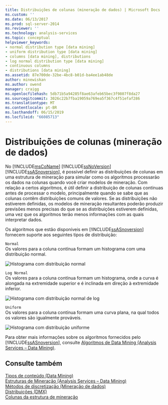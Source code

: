 ```yaml
---
title: Distribuições de colunas (mineração de dados) | Microsoft Docs
ms.custom: ''
ms.date: 06/13/2017
ms.prod: sql-server-2014
ms.reviewer: ''
ms.technology: analysis-services
ms.topic: conceptual
helpviewer_keywords:
- normal distribution type [data mining]
- uniform distribution type [data mining]
- columns [data mining], distributions
- log normal distribution type [data mining]
- continuous columns
- distributions [data mining]
ms.assetid: 87e700de-32be-4bc8-b01d-ba4ee1ab48de
author: minewiskan
ms.author: owend
manager: craigg
ms.openlocfilehash: 5db71b5a94285f8ae63afeb65bec3f9807f8da27
ms.sourcegitcommit: 3026c22b7fba19059a769ea5f367c4f51efaf286
ms.translationtype: MT
ms.contentlocale: pt-BR
ms.lasthandoff: 06/15/2019
ms.locfileid: "66085713"
---
```

# <a name="column-distributions-data-mining"></a>Distribuições de colunas (mineração de dados)
  No [!INCLUDE[msCoName](../../includes/msconame-md.md)] [!INCLUDE[ssNoVersion](../../includes/ssnoversion-md.md)] [!INCLUDE[ssASnoversion](../../includes/ssasnoversion-md.md)], é possível definir as distribuições de colunas em uma estrutura de mineração para simular como os algoritmos processarão os dados na colunas quando você criar modelos de mineração. Com relação a certos algoritmos, é útil definir a distribuição de colunas contínuas antes de processar o modelo, principalmente quando se sabe que as colunas contêm distribuições comuns de valores. Se as distribuições não estiverem definidas, os modelos de mineração resultantes poderão produzir previsões menos precisas do que se as distribuições estiverem definidas, uma vez que os algoritmos terão menos informações com as quais interpretar dados.  
  
 Os algoritmos que estão disponíveis em [!INCLUDE[ssASnoversion](../../includes/ssasnoversion-md.md)] fornecem suporte aos seguintes tipos de distribuição:  
  
 `Normal`  
 Os valores para a coluna contínua formam um histograma com uma distribuição normal.  
  
 ![Histograma com distribuição normal](../media/normal-distribution.gif "histograma com distribuição normal")  
  
 `Log Normal`  
 Os valores para a coluna contínua formam um histograma, onde a curva é alongada na extremidade superior e é inclinada em direção à extremidade inferior.  
  
 ![Histograma com distribuição normal de log](../media/log-normal-distribution.gif "histograma com distribuição normal de log")  
  
 `Uniform`  
 Os valores para a coluna contínua formam uma curva plana, na qual todos os valores são igualmente prováveis.  
  
 ![Histograma com distribuição uniforme](../media/uniform-distribution.gif "histograma com distribuição uniforme")  
  
 Para obter mais informações sobre os algoritmos fornecidos pelo [!INCLUDE[ssASnoversion](../../includes/ssasnoversion-md.md)], consulte [Algoritmos de Data Mining &#40;Analysis Services – Data Mining&#41;](data-mining-algorithms-analysis-services-data-mining.md).  
  
## <a name="see-also"></a>Consulte também  
 [Tipos de conteúdo &#40;Data Mining&#41;](content-types-data-mining.md)   
 [Estruturas de Mineração &#40;Analysis Services – Data Mining&#41;](mining-structures-analysis-services-data-mining.md)   
 [Métodos de discretização &#40;Mineração de dados&#41;](discretization-methods-data-mining.md)   
 [Distribuições &#40;DMX&#41;](/sql/dmx/distributions-dmx)   
 [Colunas da estrutura de mineração](mining-structure-columns.md)  
  
  
